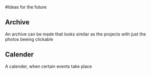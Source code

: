 #Ideas for the future 
## Archive 
An archive can be made that looks similar as the projects with just 
the photos beeing clickable 

## Calender 
A calender, when certain events take place
